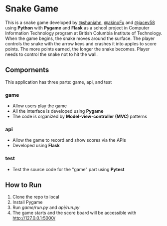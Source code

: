 # Snake Game
This is a snake game developed by [@shaniahn](https://github.com/shaniahn), [@akinoFu](https://github.com/akinoFu) and [@jacev58](https://github.com/jacev58) using **Python** with **Pygame** and **Flask** as a school project in Computer Information Technology program at British Columbia Institute of Technology.
When the game begins, the snake moves around the surface. The player controls the snake with the arrow keys and crashes it into apples to score points. The more points earned, the longer the snake becomes. Player needs to control the snake not to hit the wall.

## Compornents
This application has three parts: game, api, and test
### game
- Allow users play the game
- All the interface is developed using **Pygame**
- The code is organized by **Model-view-controller (MVC)** patterns
### api
- Allow the game to record and show scores via the APIs
- Developed using **Flask**
### test
- Test the source code for the "game" part using **Pytest**

## How to Run
1. Clone the repo to local
2. Install Pygame
3. Run *game/run.py* and *api/run.py*
4. The game starts and the score board will be accessible with http://127.0.0.1:5000/

